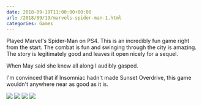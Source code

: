 ```yaml
---
date: 2018-09-19T11:00:00+00:00
url: /2018/09/19/marvels-spider-man-1.html
categories: Games
---
```

Played Marvel's Spider-Man on PS4. This is an incredibly fun game right from the start. The combat is fun and swinging through the city is amazing. The story is legitimately good and leaves it open nicely for a sequel.

When May said she knew all along I audibly gasped.

I'm convinced that if Insomniac hadn't made Sunset Overdrive, this game wouldn't anywhere near as good as it is.

<div class='photogrid'>
<img src='https://rknightuk.s3.us-east-1.amazonaws.com/almanac/spider-man-blast.jpg'>
<img src='https://rknightuk.s3.us-east-1.amazonaws.com/almanac/spider-man-burned.jpg'>
<img src='https://rknightuk.s3.us-east-1.amazonaws.com/almanac/spider-man-selfie.jpg'>
<img src='https://rknightuk.s3.us-east-1.amazonaws.com/almanac/spider-man-flag-screenshot.jpg'>
</div>
